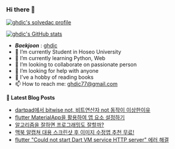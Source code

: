 ### Hi there 👋

[![ghdic's solvedac profile](http://mazassumnida.wtf/api/v2/generate_badge?boj=ghdic)](https://solved.ac/profile/ghdic)

[![ghdic's GitHub stats](https://github-readme-stats.vercel.app/api?username=ghdic&show_icons=true&theme=onedark)](https://github.com/ghdic/github-readme-stats)
- __*Baekjoon*__ : [ghdic](http://icpc.me/ghdic)
- 🔭 I’m currently Student in Hoseo University
- 🌱 I’m currently learning Python, Web
- 👯 I’m looking to collaborate on passionate person 
- 🤔 I’m looking for help with anyone
- 💬 I've a hobby of reading books
- 📫 How to reach me: ghdic77@gmail.com


**📕 Latest Blog Posts**
<!-- BLOG-POST-LIST:START -->
- [dartpad에서 bitwise not, 비트연산자 not 동작이 이상한이유](https://marinelifeirony.tistory.com/165)
- [flutter MaterialApp을 활용하여 앱 요소 설정하기](https://marinelifeirony.tistory.com/164)
- [알고리즘을 잘하면 프로그래밍도 잘할까?](https://marinelifeirony.tistory.com/161)
- [맥북 알캡쳐 대용 스크린샷 후 이미지 수정앱 추천 무료!](https://marinelifeirony.tistory.com/160)
- [flutter &quot;Could not start Dart VM service HTTP server&quot; 에러 해결](https://marinelifeirony.tistory.com/159)
<!-- BLOG-POST-LIST:END -->